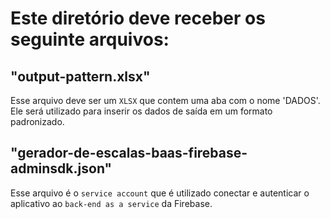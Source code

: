 # Este diretório deve receber os seguinte arquivos:

## "output-pattern.xlsx"

Esse arquivo deve ser um `XLSX` que contem uma aba com o nome 'DADOS'. Ele será utilizado para inserir os dados de saída em um formato padronizado.

## "gerador-de-escalas-baas-firebase-adminsdk.json"

Esse arquivo é o `service account` que é utilizado conectar e autenticar o aplicativo ao `back-end as a service` da Firebase.

